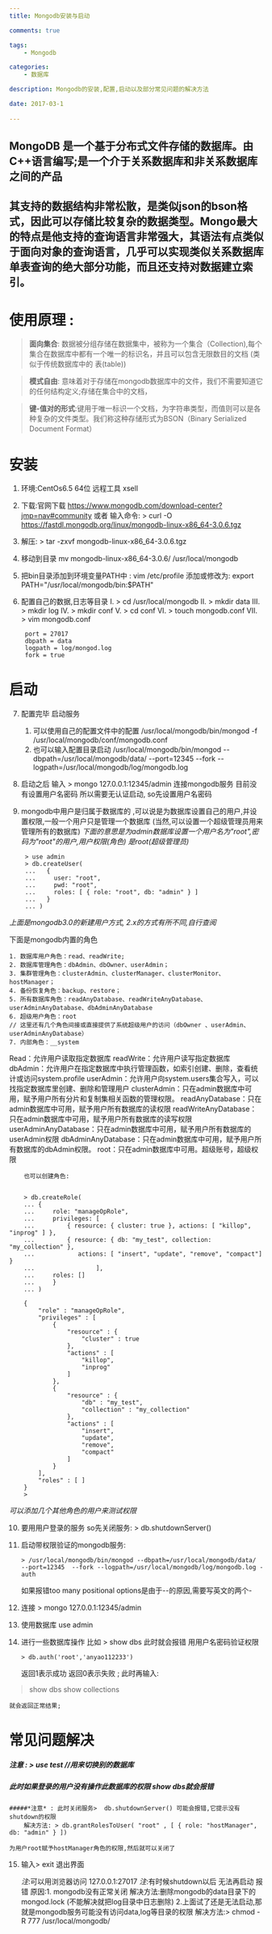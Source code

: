 ```yaml
---
title: Mongodb安装与启动

comments: true    

tags: 
    - Mongodb

categories: 
    - 数据库

description: Mongodb的安装,配置,启动以及部分常见问题的解决方法

date: 2017-03-1
   
---
```


## **MongoDB** 是一个基于分布式文件存储的数据库。由C++语言编写;是一个介于关系数据库和非关系数据库之间的产品

## 其支持的数据结构非常松散，是类似json的bson格式，因此可以存储比较复杂的数据类型。Mongo最大的特点是他支持的查询语言非常强大，其语法有点类似于面向对象的查询语言，几乎可以实现类似关系数据库单表查询的绝大部分功能，而且还支持对数据建立索引。

# 使用原理 :
>**面向集合**: 数据被分组存储在数据集中，被称为一个集合（Collection),每个集合在数据库中都有一个唯一的标识名，并且可以包含无限数目的文档 (类似于传统数据库中的 表(table))

>**模式自由**: 意味着对于存储在mongodb数据库中的文件，我们不需要知道它的任何结构定义;存储在集合中的文档，

> **键-值对的形式**:键用于唯一标识一个文档，为字符串类型，而值则可以是各种复杂的文件类型。我们称这种存储形式为BSON（Binary Serialized Document Format）



# 安装
1. 环境:CentOs6.5 64位 远程工具 xsell
2. 下载:官网下载 https://www.mongodb.com/download-center?jmp=nav#community 或者
	输入命令: > curl -O https://fastdl.mongodb.org/linux/mongodb-linux-x86_64-3.0.6.tgz
	
3. 解压: > tar -zxvf mongodb-linux-x86_64-3.0.6.tgz
4. 移动到目录 mv  mongodb-linux-x86_64-3.0.6/ /usr/local/mongodb
5. 把bin目录添加到环境变量PATH中 : vim /etc/profile
	添加或修改为: export PATH="/usr/local/mongodb/bin:$PATH"
6. 配置自己的数据,日志等目录
	I.   > cd /usr/local/mongodb
	II. > mkdir data
	III. > mkdir log
	IV. > mkdir conf
	V. > cd conf
	VI. > touch mongodb.conf
	VII. > vim mongodb.conf
	
	
        port = 27017
        dbpath = data
        logpath = log/mongod.log
        fork = true


# 启动
7. 配置完毕 启动服务 
	1. 可以使用自己的配置文件中的配置 /usr/local/mongodb/bin/mongod -f /usr/local/mongodb/conf/mongodb.conf
	2. 也可以输入配置目录启动 /usr/local/mongodb/bin/mongod --dbpath=/usr/local/mongodb/data/  --port=12345  --fork --logpath=/usr/local/mongodb/log/mongodb.log
8. 启动之后 输入 > mongo 127.0.0.1:12345/admin 连接mongodb服务
	目前没有设置用户名密码 所以需要无认证启动, so先设置用户名密码
9. mongodb中用户是归属于数据库的 ,可以说是为数据库设置自己的用户,并设置权限,一般一个用户只是管理一个数据库
	(当然,可以设置一个超级管理员用来管理所有的数据库)
	*下面的意思是为admin数据库设置一个用户名为"root",密码为"root"的用户,用户权限(角色) 是root(超级管理员)*


        > use admin
        > db.createUser(
        ...   {
        ...     user: "root",
        ...     pwd: "root",
        ...     roles: [ { role: "root", db: "admin" } ]
        ...   }
        ... )
        
        
*上面是mongodb3.0的新建用户方式, 2.x的方式有所不同,自行查阅*

下面是mongodb内置的角色


    1. 数据库用户角色：read、readWrite;
    2. 数据库管理角色：dbAdmin、dbOwner、userAdmin；
    3. 集群管理角色：clusterAdmin、clusterManager、clusterMonitor、hostManager；
    4. 备份恢复角色：backup、restore；
    5. 所有数据库角色：readAnyDatabase、readWriteAnyDatabase、userAdminAnyDatabase、dbAdminAnyDatabase
    6. 超级用户角色：root  
    // 这里还有几个角色间接或直接提供了系统超级用户的访问（dbOwner 、userAdmin、userAdminAnyDatabase）
    7. 内部角色：__system
	
	
Read：允许用户读取指定数据库
readWrite：允许用户读写指定数据库
dbAdmin：允许用户在指定数据库中执行管理函数，如索引创建、删除，查看统计或访问system.profile
userAdmin：允许用户向system.users集合写入，可以找指定数据库里创建、删除和管理用户
clusterAdmin：只在admin数据库中可用，赋予用户所有分片和复制集相关函数的管理权限。
readAnyDatabase：只在admin数据库中可用，赋予用户所有数据库的读权限
readWriteAnyDatabase：只在admin数据库中可用，赋予用户所有数据库的读写权限
userAdminAnyDatabase：只在admin数据库中可用，赋予用户所有数据库的userAdmin权限
dbAdminAnyDatabase：只在admin数据库中可用，赋予用户所有数据库的dbAdmin权限。
root：只在admin数据库中可用。超级账号，超级权限



        也可以创建角色:

    
        > db.createRole(
        ... {
        ...     role: "manageOpRole",
        ...     privileges: [ 
        ...         { resource: { cluster: true }, actions: [ "killop", "inprog" ] }, 
        ...         { resource: { db: "my_test", collection: "my_collection" }, 
        ...            actions: [ "insert", "update", "remove", "compact"] } 
        ...                 ],
        ...     roles: [] 
        ...     }
        ... )
        
        {
            "role" : "manageOpRole",
            "privileges" : [
                {
                    "resource" : {
                        "cluster" : true
                    },
                    "actions" : [
                        "killop",
                        "inprog"
                    ]
                },
                {
                    "resource" : {
                        "db" : "my_test",
                        "collection" : "my_collection"
                    },
                    "actions" : [
                        "insert", 
                        "update", 
                        "remove", 
                        "compact"
                    ]
                }
            ],
            "roles" : [ ]
        }
        > 


*可以添加几个其他角色的用户来测试权限*

10. 要用用户登录的服务 so先关闭服务: > db.shutdownServer()

11. 启动带权限验证的mongodb服务: 


        > /usr/local/mongodb/bin/mongod --dbpath=/usr/local/mongodb/data/  --port=12345  --fork --logpath=/usr/local/mongodb/log/mongodb.log -auth
        
        
	如果报错too many positional options是由于--的原因,需要写英文的两个-
12. 连接 > mongo 127.0.0.1:12345/admin
13. 使用数据库 use admin
14. 进行一些数据库操作 比如 > show dbs 此时就会报错 用用户名密码验证权限

        
        > db.auth('root','anyao112233')
        
        
	返回1表示成功 返回0表示失败 ; 此时再输入:
	
> show dbs
> show collections


	就会返回正常结果;


# 常见问题解决
##### *注意* : > use test   //用来切换别的数据库
#####  此时如果登录的用户没有操作此数据库的权限 show dbs就会报错

	#####*注意* : 此时关闭服务>  db.shutdownServer() 可能会报错,它提示没有shutdown的权限
		解决方法: > db.grantRolesToUser( "root" , [ { role: "hostManager", db: "admin" } ])

	为用户root赋予hostManager角色的权限,然后就可以关闭了
	
15. 输入> exit 退出界面

	*注*:可以用浏览器访问 127.0.0.1:27017
	*注*:有时候shutdown以后 无法再启动 报错
		原因:1. mongodb没有正常关闭 
				解决方法:删除mongodb的data目录下的mongod.lock (不能解决就把log目录中日志删除)
			 2.上面试了还是无法启动,那就是mongodb服务可能没有访问data,log等目录的权限
			 	解决方法:> chmod -R 777 /usr/local/mongodb/



















